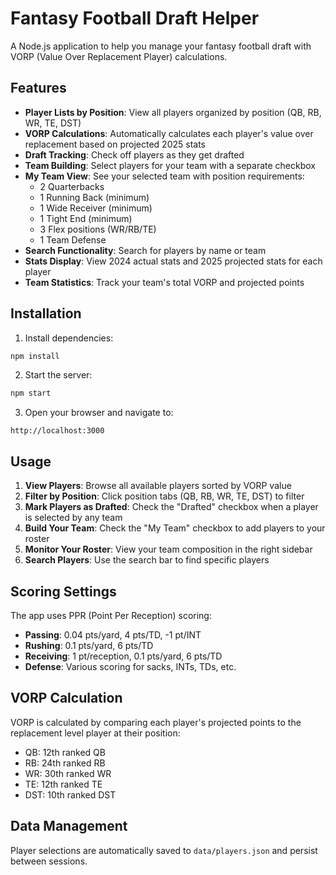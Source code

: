# Fantasy Football Draft Helper

A Node.js application to help you manage your fantasy football draft with VORP (Value Over Replacement Player) calculations.

## Features

- **Player Lists by Position**: View all players organized by position (QB, RB, WR, TE, DST)
- **VORP Calculations**: Automatically calculates each player's value over replacement based on projected 2025 stats
- **Draft Tracking**: Check off players as they get drafted
- **Team Building**: Select players for your team with a separate checkbox
- **My Team View**: See your selected team with position requirements:
  - 2 Quarterbacks
  - 1 Running Back (minimum)
  - 1 Wide Receiver (minimum) 
  - 1 Tight End (minimum)
  - 3 Flex positions (WR/RB/TE)
  - 1 Team Defense
- **Search Functionality**: Search for players by name or team
- **Stats Display**: View 2024 actual stats and 2025 projected stats for each player
- **Team Statistics**: Track your team's total VORP and projected points

## Installation

1. Install dependencies:
```bash
npm install
```

2. Start the server:
```bash
npm start
```

3. Open your browser and navigate to:
```
http://localhost:3000
```

## Usage

1. **View Players**: Browse all available players sorted by VORP value
2. **Filter by Position**: Click position tabs (QB, RB, WR, TE, DST) to filter
3. **Mark Players as Drafted**: Check the "Drafted" checkbox when a player is selected by any team
4. **Build Your Team**: Check the "My Team" checkbox to add players to your roster
5. **Monitor Your Roster**: View your team composition in the right sidebar
6. **Search Players**: Use the search bar to find specific players

## Scoring Settings

The app uses PPR (Point Per Reception) scoring:
- **Passing**: 0.04 pts/yard, 4 pts/TD, -1 pt/INT
- **Rushing**: 0.1 pts/yard, 6 pts/TD
- **Receiving**: 1 pt/reception, 0.1 pts/yard, 6 pts/TD
- **Defense**: Various scoring for sacks, INTs, TDs, etc.

## VORP Calculation

VORP is calculated by comparing each player's projected points to the replacement level player at their position:
- QB: 12th ranked QB
- RB: 24th ranked RB
- WR: 30th ranked WR
- TE: 12th ranked TE
- DST: 10th ranked DST

## Data Management

Player selections are automatically saved to `data/players.json` and persist between sessions.
